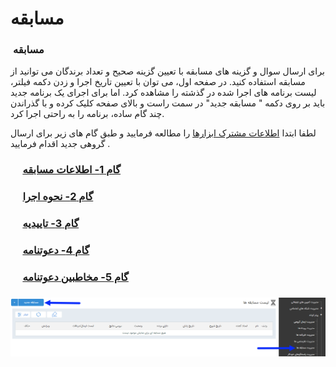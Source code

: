 # مسابقه      

###  مسابقه

برای ارسال سوال و گزینه های مسابقه با تعیین گزینه صحیح و تعداد برندگان می توانید از مسابقه استفاده کنید. در صفحه اول، می توان با تعیین تاریخ اجرا و زدن دکمه فیلتر، لیست برنامه های اجرا شده در گذشته را مشاهده کرد. اما برای اجرای یک برنامه جدید باید بر روی دکمه " مسابقه جدید" در سمت راست و بالای صفحه کلیک کرده و با گذراندن چند گام ساده، برنامه را به راحتی اجرا کرد.

لطفا ابتدا  [اطلاعات مشترک ابزارها](../ToolsSharedInformation.md) را مطالعه فرمایید و طبق گام های زیر برای ارسال گروهی جدید اقدام فرمایید .

###      [گام 1- اطلاعات مسابقه](Competition/Step1.md)

###      [گام 2- نحوه اجرا](Competition/Step2.md)

###      [گام 3- تاییدیه](Competition/Step3.md)

###      [گام 4- دعوتنامه](Competition/Step4.md)

###      [گام 5- مخاطبین دعوتنامه](Competition/Step5.md)

### ![](advertising-sendingcompetitionsms.png)